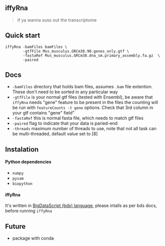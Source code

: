 ## iffyRna

> if ya wanna suss out the transcriptome

## Quick start

```
iffyRna -bamFiles bamFiles \
        -gtfFile Mus_musculus.GRCm38.90.genes_only.gtf \
        -fastaRef Mus_musculus.GRCm38.dna_sm.primary_assembly.fa.gz  \
        -paired
```

## Docs

- `-bamFiles` directory that holds bam files, assumes `.bam` file extention. These don't need to be sorted in any particular way
- `-gtfFile` is your normal gtf files (tested with Ensembl), be aware that `iffyRna` needs "gene" feature to be present in the files
the counting will be run with `featureCounts -t gene` options. Check that 3rd column in your gtf contains "gene" field" 
- `-fastaRef` this is normal fasta file, which needs to match gtf files
- `-paired` flag to indicate that your data is paried-end
- `-threads` maximum number of threads to use, note that not all task can be multi-threaded, default value set to [8]

## Instalation

#### Python dependencies

- `numpy`
- `pysam`
- `biopython`

#### iffyRna

It's written in [BigDataScript (bds) language](http://pcingola.github.io/BigDataScript/bigDataScript_manual.html), please intalls as per bds docs, before running `iffyRna`

## Future

- package with conda

